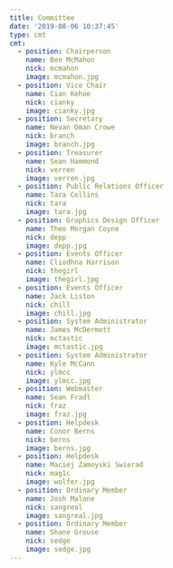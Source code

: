 ```yaml
---
title: Committee
date: '2019-08-06 10:37:45'
type: cmt
cmt:
  - position: Chairperson
    name: Ben McMahon
    nick: mcmahon
    image: mcmahon.jpg
  - position: Vice Chair
    name: Cian Kehoe
    nick: cianky
    image: cianky.jpg
  - position: Secretary
    name: Nevan Oman Crowe
    nick: branch
    image: branch.jpg
  - position: Treasurer
    name: Sean Hammond
    nick: verren
    image: verren.jpg
  - position: Public Relations Officer
    name: Tara Collins
    nick: tara
    image: tara.jpg
  - position: Graphics Design Officer
    name: Theo Morgan Coyne
    nick: depp
    image: depp.jpg
  - position: Events Officer
    name: Cliodhna Harrison
    nick: thegirl
    image: thegirl.jpg 
  - position: Events Officer
    name: Jack Liston
    nick: chill
    image: chill.jpg
  - position: System Administrator
    name: James McDermott
    nick: mctastic
    image: mctastic.jpg
  - position: System Administrator
    name: Kyle McCann
    nick: ylmcc
    image: ylmcc.jpg
  - position: Webmaster
    name: Sean Fradl
    nick: fraz
    image: fraz.jpg
  - position: Helpdesk
    name: Conor Berns
    nick: berns
    image: berns.jpg
  - position: Helpdesk
    name: Maciej Zamoyski Swierad
    nick: mag1c
    image: wolfer.jpg
  - position: Ordinary Member
    name: Josh Malone
    nick: sangreal
    image: sangreal.jpg 
  - position: Ordinary Member
    name: Shane Grouse
    nick: sedge
    image: sedge.jpg
---
```

